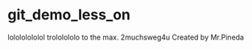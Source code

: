 git_demo_less_on
================

lolololololol trololololo to the max. 2muchsweg4u
Created by Mr.Pineda
